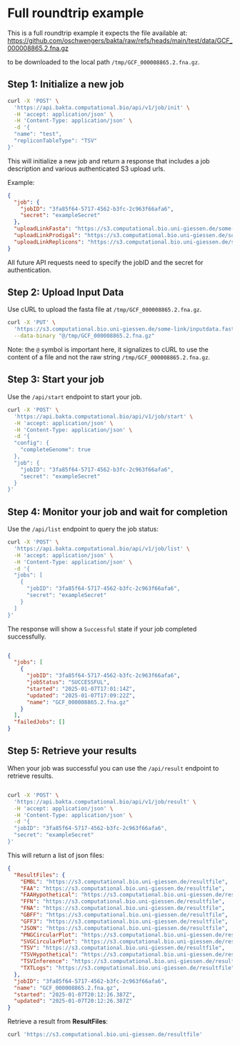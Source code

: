 # Full roundtrip example

This is a full roundtrip example it expects the file available at:
https://github.com/oschwengers/bakta/raw/refs/heads/main/test/data/GCF_000008865.2.fna.gz

to be downloaded to the local path `/tmp/GCF_000008865.2.fna.gz`.


## Step 1: Initialize a new job

```bash
curl -X 'POST' \
  'https://api.bakta.computational.bio/api/v1/job/init' \
  -H 'accept: application/json' \
  -H 'Content-Type: application/json' \
  -d '{
  "name": "test",
  "repliconTableType": "TSV"
}'
```

This will initialize a new job and return a response that includes a job description and various authenticated S3 upload urls.

Example:
```json
{
  "job": {
    "jobID": "3fa85f64-5717-4562-b3fc-2c963f66afa6",
    "secret": "exampleSecret"
  },
  "uploadLinkFasta": "https://s3.computational.bio.uni-giessen.de/some-link/inputdata.fasta",
  "uploadLinkProdigal": "https://s3.computational.bio.uni-giessen.de/some-link",
  "uploadLinkReplicons": "https://s3.computational.bio.uni-giessen.de/some-link"
}
```

All future API requests need to specify the jobID and the secret for authentication.

## Step 2: Upload Input Data

Use cURL to upload the fasta file at `/tmp/GCF_000008865.2.fna.gz`.

```bash
curl -X 'PUT' \
  'https://s3.computational.bio.uni-giessen.de/some-link/inputdata.fasta' \
  --data-binary "@/tmp/GCF_000008865.2.fna.gz"
```

Note: the `@` symbol is important here, it signalizes to cURL to use the content of a file and not the raw string `/tmp/GCF_000008865.2.fna.gz`. 

## Step 3: Start your job

Use the `/api/start` endpoint to start your job.

```bash
curl -X 'POST' \
  'https://api.bakta.computational.bio/api/v1/job/start' \
  -H 'accept: application/json' \
  -H 'Content-Type: application/json' \
  -d '{
  "config": {
    "completeGenome": true
  },
  "job": {
    "jobID": "3fa85f64-5717-4562-b3fc-2c963f66afa6",
    "secret": "exampleSecret"
  }
}'
```


## Step 4: Monitor your job and wait for completion


Use the `/api/list` endpoint to query the job status:


```bash
curl -X 'POST' \
  'https://api.bakta.computational.bio/api/v1/job/list' \
  -H 'accept: application/json' \
  -H 'Content-Type: application/json' \
  -d '{
  "jobs": [
    {
      "jobID": "3fa85f64-5717-4562-b3fc-2c963f66afa6",
      "secret": "exampleSecret"
    }
  ]
}'
```


The response will show a `Successful` state if your job completed successfully.


```json

{
  "jobs": [
    {
      "jobID": "3fa85f64-5717-4562-b3fc-2c963f66afa6",
      "jobStatus": "SUCCESSFUL",
      "started": "2025-01-07T17:01:14Z",
      "updated": "2025-01-07T17:09:22Z",
      "name": "GCF_000008865.2.fna.gz"
    }
  ],
  "failedJobs": []
}
```

## Step 5: Retrieve your results

When your job was successful you can use the `/api/result` endpoint to retrieve results.


```bash

curl -X 'POST' \
  'https://api.bakta.computational.bio/api/v1/job/result' \
  -H 'accept: application/json' \
  -H 'Content-Type: application/json' \
  -d '{
  "jobID": "3fa85f64-5717-4562-b3fc-2c963f66afa6",
  "secret": "exampleSecret"
}'
```

This will return a list of json files:

```json
{
  "ResultFiles": {
    "EMBL": "https://s3.computational.bio.uni-giessen.de/resultfile",
    "FAA": "https://s3.computational.bio.uni-giessen.de/resultfile",
    "FAAHypothetical": "https://s3.computational.bio.uni-giessen.de/resultfile",
    "FFN": "https://s3.computational.bio.uni-giessen.de/resultfile",
    "FNA": "https://s3.computational.bio.uni-giessen.de/resultfile",
    "GBFF": "https://s3.computational.bio.uni-giessen.de/resultfile",
    "GFF3": "https://s3.computational.bio.uni-giessen.de/resultfile",
    "JSON": "https://s3.computational.bio.uni-giessen.de/resultfile",
    "PNGCircularPlot": "https://s3.computational.bio.uni-giessen.de/resultfile",
    "SVGCircularPlot": "https://s3.computational.bio.uni-giessen.de/resultfile",
    "TSV": "https://s3.computational.bio.uni-giessen.de/resultfile",
    "TSVHypothetical": "https://s3.computational.bio.uni-giessen.de/resultfile",
    "TSVInference": "https://s3.computational.bio.uni-giessen.de/resultfile",
    "TXTLogs": "https://s3.computational.bio.uni-giessen.de/resultfile"
  },
  "jobID": "3fa85f64-5717-4562-b3fc-2c963f66afa6",
  "name": "GCF_000008865.2.fna.gz",
  "started": "2025-01-07T20:12:26.387Z",
  "updated": "2025-01-07T20:12:26.387Z"
}
```

Retrieve a result from **ResultFiles**:

```bash
curl 'https://s3.computational.bio.uni-giessen.de/resultfile'
```
